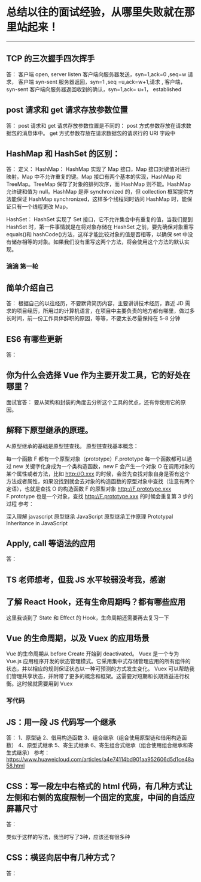 # 总结以往的面试经验，从哪里失败就在那里站起来！

<hr>

## TCP 的三次握手四次挥手

答：
客户端 open, server listen
客户端向服务器发送，syn=1,ack=0 ,seq=w 请求， 客户端 syn-sent
服务器返回，syn=1 ,seq =u,ack=w+1,请求 , 客户端，syn-sent
客户端向服务器返回收到的确认，syn=1,ack= u+1， established

## post 请求和 get 请求存放参数位置

答：
post 请求和 get 请求存放参数位置是不同的：
post 方式参数存放在请求数据包的消息体中。 get 方式参数存放在请求数据包的请求行的 URI 字段中

## HashMap 和 HashSet 的区别：

答：
定义：
HashMap： HashMap 实现了 Map 接口，Map 接口对键值对进行映射。Map 中不允许重复的键。Map 接口有两个基本的实现，HashMap 和 TreeMap。TreeMap 保存了对象的排列次序，而 HashMap 则不能。HashMap 允许键和值为 null。HashMap 是非 synchronized 的，但 collection 框架提供方法能保证 HashMap synchronized，这样多个线程同时访问 HashMap 时，能保证只有一个线程更改 Map。

HashSet： HashSet 实现了 Set 接口，它不允许集合中有重复的值，当我们提到 HashSet 时，第一件事情就是在将对象存储在 HashSet 之前，要先确保对象重写 equals()和 hashCode()方法，这样才能比较对象的值是否相等，以确保 set 中没有储存相等的对象。如果我们没有重写这两个方法，将会使用这个方法的默认实现。

### 滴滴 第一轮

## 简单介绍自己

答：
根据自己的以往经历，不要默背简历内容，主要讲讲技术经历，靠近 JD 需求的项目经历，所用过的计算机语言，在项目中主要负责的地方都有哪里，做过多长时间，前一份工作具体辞职的原因，等等，不要太长尽量保持在 5-8 分钟

## ES6 有哪些更新

答：

## 你为什么会选择 Vue 作为主要开发工具，它的好处在哪里？

面试官答：
要从架构和封装的角度去分析这个工具的优点，还有你使用它的原因。

## 解释下原型继承的原理。

A:原型继承的基础是原型链查找。 原型链查找基本概念：

每一个函数 F 都有一个原型对象（prototype）F.prototype
每一个函数都可以通过 new 关键字化身成为一个类构造函数，new F 会产生一个对象 O
在调用对象的某个属性或者方法，比如 http://O.xxx 的时候，会首先查找对象自身是否有这个方法或者属性，如果没找到就会去对象的构造函数的原型对象中查找（注意有两个定语），也就是查找 O 的构造函数 F 的原型对象 http://F.prototype.xxx
F.prototype 也是一个对象，查找 http://F.prototype.xxx 的时候会重复第 3 步的过程
参考：

深入理解 javascript 原型继承
JavaScript 原型继承工作原理
Prototypal Inheritance in JavaScript

## Apply, call 等语法的应用

答：

## TS 老师想考，但我 JS 水平较弱没考我，感谢

## 了解 React Hook，还有生命周期吗？都有哪些应用

这里我谈到了 State 和 Effect 的 Hook，生命周期还需要再去复习一下

## Vue 的生命周期，以及 Vuex 的应用场景

Vue 的生命周期从 before Create 开始到 deactivated。
Vuex 是一个专为 Vue.js 应用程序开发的状态管理模式。它采用集中式存储管理应用的所有组件的状态，并以相应的规则保证状态以一种可预测的方式发生变化。
Vuex 可以帮助我们管理共享状态，并附带了更多的概念和框架。这需要对短期和长期效益进行权衡。这时候就需要用到 Vuex

### 写代码

## JS：用一段 JS 代码写一个继承

答：
1、原型链
2、借用构造函数
3、组合继承（组合使用原型链和借用构造函数）
4、原型式继承
5、寄生式继承
6、寄生组合式继承（组合使用组合继承和寄生式继承）
参考：https://www.huaweicloud.com/articles/a4e74114bd901aa952606d5d1ce48a58.html

## CSS：写一段左中右格式的 html 代码，有几种方式让左侧和右侧的宽度限制一个固定的宽度，中间的自适应屏幕尺寸

答：

<div class="d-flex justify-space-between">
    <div style="width:xx;"></div>
    <div></div>
    <div style="width:xx;"></div>
</div>
类似于这样的写法，我当时写了3种，应该还有很多种

## CSS：横竖向居中有几种方式？

答：
